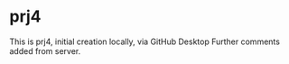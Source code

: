 # prj4
This is prj4, initial creation locally, via GitHub Desktop
 Further comments added from server.
